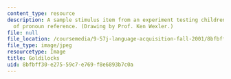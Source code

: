 ```yaml
---
content_type: resource
description: A sample stimulus item from an experiment testing children's knowledge
  of pronoun reference. (Drawing by Prof. Ken Wexler.)
file: null
file_location: /coursemedia/9-57j-language-acquisition-fall-2001/8bfbff30e27559c7e769f8e6893b7c0a_chp_9_57_goldilocks.jpg
file_type: image/jpeg
resourcetype: Image
title: Goldilocks
uid: 8bfbff30-e275-59c7-e769-f8e6893b7c0a
---
```

